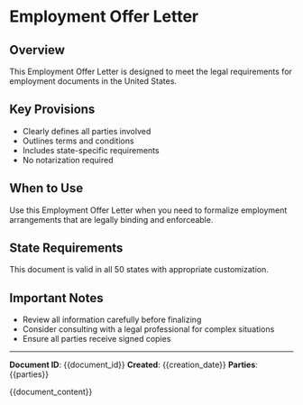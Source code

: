 # Employment Offer Letter

## Overview
This Employment Offer Letter is designed to meet the legal requirements for employment documents in the United States.

## Key Provisions
- Clearly defines all parties involved
- Outlines terms and conditions
- Includes state-specific requirements
- No notarization required

## When to Use
Use this Employment Offer Letter when you need to formalize employment arrangements that are legally binding and enforceable.

## State Requirements
This document is valid in all 50 states with appropriate customization.

## Important Notes
- Review all information carefully before finalizing
- Consider consulting with a legal professional for complex situations
- Ensure all parties receive signed copies


---

**Document ID**: {{document_id}}
**Created**: {{creation_date}}
**Parties**: {{parties}}

{{document_content}}